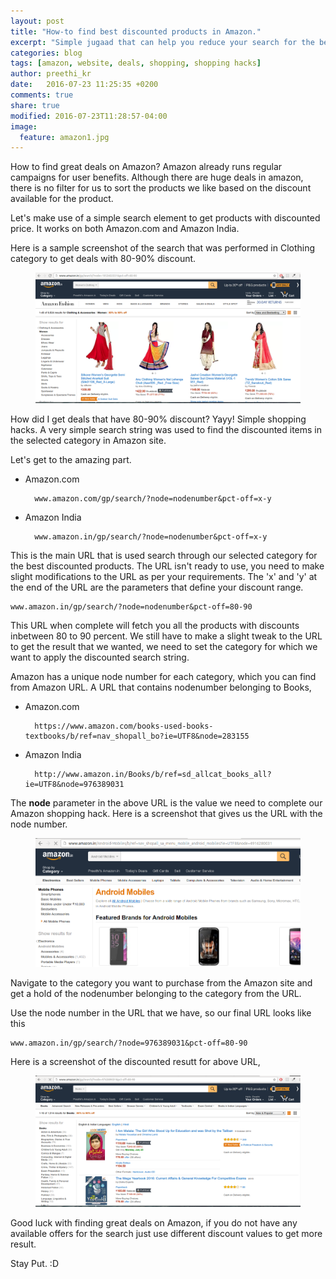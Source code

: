 ```yaml
---
layout: post
title: "How-to find best discounted products in Amazon."
excerpt: "Simple jugaad that can help you reduce your search for the best deal.."
categories: blog
tags: [amazon, website, deals, shopping, shopping hacks]
author: preethi_kr
date:   2016-07-23 11:25:35 +0200
comments: true
share: true
modified: 2016-07-23T11:28:57-04:00
image:
  feature: amazon1.jpg
---
```


How to find great deals on Amazon? Amazon already runs regular campaigns for user benefits. Although there are huge deals in amazon, there is no filter for us to sort the products we like based on the discount available for the product.

Let's make use of a simple search element to get products with discounted price. It works on both Amazon.com and Amazon India. 

Here is a sample screenshot of the search that was performed in Clothing category to get deals with 80-90% discount. 

<figure>
	<img src="/images/amazon_hack_1.png">
</figure>

How did I get deals that have 80-90% discount? Yayy! Simple shopping hacks. A very simple search string was used to find the discounted items in the selected category in Amazon site.

Let's get to the amazing part.

* Amazon.com
		
		www.amazon.com/gp/search/?node=nodenumber&pct-off=x-y

* Amazon India
	
		www.amazon.in/gp/search/?node=nodenumber&pct-off=x-y

This is the main URL that is used search through our selected category for the best discounted products. The URL isn't ready to use, you need to make slight modifications to the URL as per your requirements. The 'x' and 'y' at the end of the URL are the parameters that define your discount range. 

	www.amazon.in/gp/search/?node=nodenumber&pct-off=80-90

This URL when complete will fetch you all the products with discounts inbetween 80 to 90 percent. We still have to make a slight tweak to the URL to get the result that we wanted, we need to set the category for which we want to apply the discounted search string.

Amazon has a unique node number for each category, which you can find from Amazon URL. A URL that contains nodenumber belonging to Books, 

* Amazon.com
	
		https://www.amazon.com/books-used-books-textbooks/b/ref=nav_shopall_bo?ie=UTF8&node=283155

* Amazon India

		http://www.amazon.in/Books/b/ref=sd_allcat_books_all?ie=UTF8&node=976389031

The **node** parameter in the above URL is the value we need to complete our Amazon shopping hack. Here is a screenshot that gives us the URL with the node number.

<figure>
	<img src="/images/amazon_hack_3.png">
</figure>

Navigate to the category you want to purchase from the Amazon site and get a hold of the nodenumber belonging to the category from the URL.

Use the node number in the URL that we have, so our final URL looks like this

	www.amazon.in/gp/search/?node=976389031&pct-off=80-90

Here is a screenshot of the discounted resutt for above URL,

<figure>
	<img src="/images/amazon_hack_2.png">
</figure>
​
Good luck with finding great deals on Amazon, if you do not have any available offers for the search just use different discount values to get more result. 

Stay Put. :D